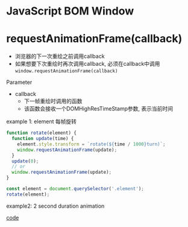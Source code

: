 # JavaScript BOM Window

# requestAnimationFrame(callback)

- 浏览器的下一次重绘之前调用callback
- 如果想要下次重绘时再次调用callback, 必须在callback中调用`window.requestAnimationFrame(callback)`

Parameter

- callback
  - 下一帧重绘时调用的函数
  - 该函数会接收一个DOMHighResTimeStamp参数, 表示当前时间

example 1: element 每帧旋转

```js
function rotate(element) {
  function update(time) {
    element.style.transform = `rotate(${time / 1000}turn)`;
    window.requestAnimationFrame(update);
  }
  update(0);
  // or
  window.requestAnimationFrame(update);
}

const element = document.querySelector('.element');
rotate(element);
```

example2: 2 second duration animation

[code](requestanimationframe-2s-duration.md)
